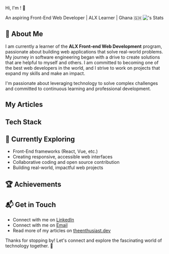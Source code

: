 Hi, I'm <Jedidiah Anarfi>! 👋

An aspiring Front-End Web Developer | ALX Learner | Ghana 🇬🇭
![<KwekuAnarfi25>'s Stats](https://github-readme-stats.vercel.app/api?username=<KwekuAnarfi25>&theme=vue-dark&show_icons=true&hide_border=true&count_private=true)

## 🚀 About Me

I am currently a learner of the **ALX Front-end Web Development** program, passionate about building web applications that solve real-world problems. My journey in software engineering began with a drive to create solutions that are helpful to myself and others. I am committed to becoming one of the best web developers in the world, and I strive to work on projects that expand my skills and make an impact.

I'm passionate about leveraging technology to solve complex challenges and committed to continuous learning and professional development.

## My Articles



## Tech Stack


## 🌱 Currently Exploring

- Front-End frameworks (React, Vue, etc.)
- Creating responsive, accessible web interfaces
- Collaborative coding and open source contribution
- Building real-world, impactful web projects

 ## 🏆 Achievements




## 📬 Get in Touch

- Connect with me on [LinkedIn](https://www.linkedin.com/in/jedidiahanarfi)
- Connect with me on [Email](janarfi25@gmail.com)
- Read more of my articles on [theenthusiast.dev](https://theenthusiast.dev)

Thanks for stopping by! Let's connect and explore the fascinating world of technology together. 🚀



<!--

Here are some ideas to get you started:

- 🔭 I’m currently working on ...
- 🌱 I’m currently learning ...
- 👯 I’m looking to collaborate on ...
- 🤔 I’m looking for help with ...
- 💬 Ask me about ...
- 📫 How to reach me: ...
- 😄 Pronouns: ...
- ⚡ Fun fact: ...
-->
